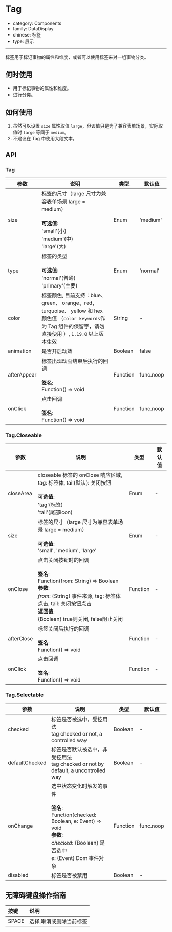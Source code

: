 # Tag

-   category: Components
-   family: DataDisplay
-   chinese: 标签
-   type: 展示

---
标签用于标记事物的属性和维度，或者可以使用标签来对一组事物分类。

## 何时使用

-   用于标记事物的属性和维度。
-   进行分类。

## 如何使用

1.  虽然可以设置 `size` 属性取值 `large`，但该值只是为了兼容表单场景，实际取值时 `large` 等同于 `medium`。
2.  不建议在 Tag 中使用大段文本。

## API

### Tag

| 参数          | 说明                                                                                                                       | 类型       | 默认值       |
| ----------- | ------------------------------------------------------------------------------------------------------------------------ | -------- | --------- |
| size        | 标签的尺寸（large 尺寸为兼容表单场景 large = medium）<br><br>**可选值**:<br>'small'(小)<br>'medium'(中)<br>'large'(大)                         | Enum     | 'medium'  |
| type        | 标签的类型<br><br>**可选值**:<br>'normal'(普通)<br>'primary'(主要)                                                                   | Enum     | 'normal'  |
| color       | 标签颜色, 目前支持：blue、 green、 orange、red、 turquoise、 yellow 和 hex 颜色值 （`color keywords`作为 Tag 组件的保留字，请勿直接使用 ）, `1.19.0` 以上版本生效 | String   | -         |
| animation   | 是否开启动效                                                                                                                   | Boolean  | false     |
| afterAppear | 标签出现动画结束后执行的回调<br><br>**签名**:<br>Function() => void                                                                      | Function | func.noop |
| onClick     | 点击回调<br><br>**签名**:<br>Function() => void                                                                                | Function | func.noop |

### Tag.Closeable

| 参数         | 说明                                                                                                                                                                           | 类型       | 默认值 |
| ---------- | ---------------------------------------------------------------------------------------------------------------------------------------------------------------------------- | -------- | --- |
| closeArea  | closeable 标签的 onClose 响应区域, tag: 标签体, tail(默认): 关闭按钮<br><br>**可选值**:<br>'tag'(标签)<br>'tail'(尾部icon)                                                                          | Enum     | -   |
| size       | 标签的尺寸（large 尺寸为兼容表单场景 large = medium）<br><br>**可选值**:<br>'small', 'medium', 'large'                                                                                          | Enum     | -   |
| onClose    | 点击关闭按钮时的回调<br><br>**签名**:<br>Function(from: String) => Boolean<br>**参数**:<br>_from_: {String} 事件来源, tag: 标签体点击, tail: 关闭按钮点击<br>**返回值**:<br>{Boolean} true则关闭, false阻止关闭<br> | Function | -   |
| afterClose | 标签关闭后执行的回调<br><br>**签名**:<br>Function() => void                                                                                                                              | Function | -   |
| onClick    | 点击回调<br><br>**签名**:<br>Function() => void                                                                                                                                    | Function | -   |

### Tag.Selectable

| 参数             | 说明                                                                                                                                           | 类型       | 默认值       |
| -------------- | -------------------------------------------------------------------------------------------------------------------------------------------- | -------- | --------- |
| checked        | 标签是否被选中，受控用法<br>tag checked or not, a controlled way                                                                                         | Boolean  | -         |
| defaultChecked | 标签是否默认被选中，非受控用法<br>tag checked or not by default, a uncontrolled way                                                                         | Boolean  | -         |
| onChange       | 选中状态变化时触发的事件<br><br>**签名**:<br>Function(checked: Boolean, e: Event) => void<br>**参数**:<br>_checked_: {Boolean} 是否选中<br>_e_: {Event} Dom 事件对象 | Function | func.noop |
| disabled       | 标签是否被禁用                                                                                                                                      | Boolean  | -         |

## 无障碍键盘操作指南

| 按键    | 说明           |
| :---- | :----------- |
| SPACE | 选择,取消或删除当前标签 |
